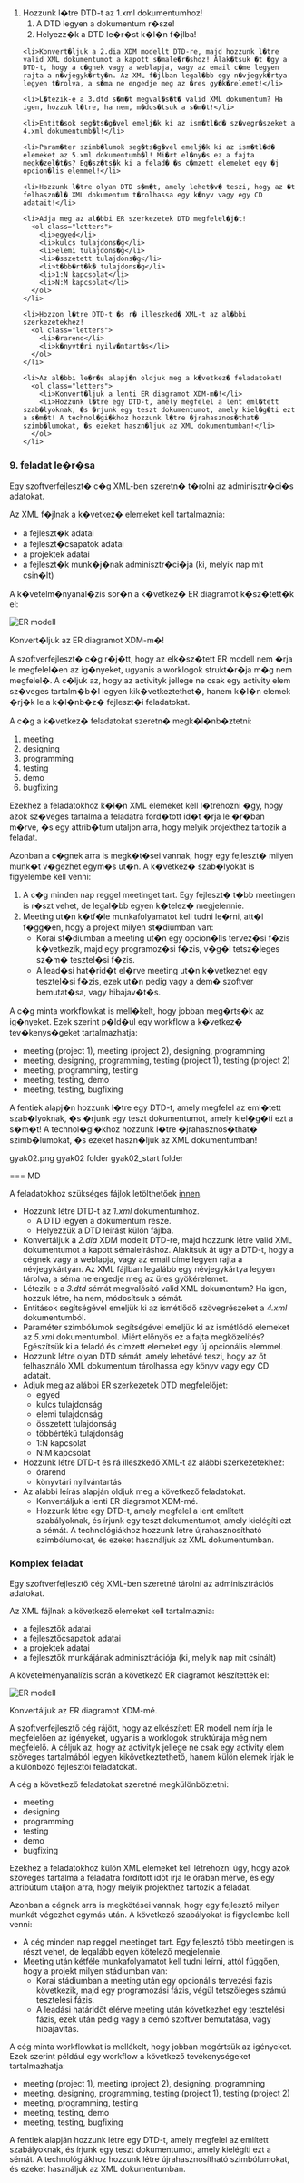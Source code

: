 <ol>
    <li>Hozzunk l�tre DTD-t az 1.xml dokumentumhoz!
      <ol class="letters">
        <li>A DTD legyen a dokumentum r�sze!</li>
        <li>Helyezz�k a DTD le�r�st k�l�n f�jlba!</li>
      </ol>
    </li>
    
    <li>Konvert�ljuk a 2.dia XDM modellt DTD-re, majd hozzunk l�tre valid XML dokumentumot a kapott s�male�r�shoz! Alak�tsuk �t �gy a DTD-t, hogy a c�gnek vagy a weblapja, vagy az email c�me legyen rajta a n�vjegyk�rty�n. Az XML f�jlban legal�bb egy n�vjegyk�rtya legyen t�rolva, a s�ma ne engedje meg az �res gy�k�relemet!</li>
    
    <li>L�tezik-e a 3.dtd s�m�t megval�s�t� valid XML dokumentum? Ha igen, hozzuk l�tre, ha nem, m�dos�tsuk a s�m�t!</li>
    
    <li>Entit�sok seg�ts�g�vel emelj�k ki az ism�tl�d� sz�vegr�szeket a 4.xml dokumentumb�l!</li>
    
    <li>Param�ter szimb�lumok seg�ts�g�vel emelj�k ki az ism�tl�d� elemeket az 5.xml dokumentumb�l! Mi�rt el�ny�s ez a fajta megk�zel�t�s? Eg�sz�ts�k ki a felad� �s c�mzett elemeket egy �j opcion�lis elemmel!</li>
    
    <li>Hozzunk l�tre olyan DTD s�m�t, amely lehet�v� teszi, hogy az �t felhaszn�l� XML dokumentum t�rolhassa egy k�nyv vagy egy CD adatait!</li>
    
    <li>Adja meg az al�bbi ER szerkezetek DTD megfelel�j�t!
      <ol class="letters">
        <li>egyed</li>
        <li>kulcs tulajdons�g</li>
        <li>elemi tulajdons�g</li>
        <li>�sszetett tulajdons�g</li>
        <li>t�bb�rt�k� tulajdons�g</li>
        <li>1:N kapcsolat</li>
        <li>N:M kapcsolat</li>
      </ol>
    </li>
    
    <li>Hozzon l�tre DTD-t �s r� illeszked� XML-t az al�bbi szerkezetekhez!
      <ol class="letters">
        <li>�rarend</li>
        <li>k�nyvt�ri nyilv�ntart�s</li>
      </ol>
    </li>
    
    <li>Az al�bbi le�r�s alapj�n oldjuk meg a k�vetkez� feladatokat!
      <ol class="letters">
        <li>Konvert�ljuk a lenti ER diagramot XDM-m�!</li>
        <li>Hozzunk l�tre egy DTD-t, amely megfelel a lent eml�tett szab�lyoknak, �s �rjunk egy teszt dokumentumot, amely kiel�g�ti ezt a s�m�t! A technol�gi�khoz hozzunk l�tre �jrahasznos�that� szimb�lumokat, �s ezeket haszn�ljuk az XML dokumentumban!</li>
      </ol>
    </li>
  </ol>
  
  <h3>9. feladat le�r�sa</h3>
  
  <p>Egy szoftverfejleszt� c�g XML-ben szeretn� t�rolni az adminisztr�ci�s adatokat.</p>
  
  <p>Az XML f�jlnak a k�vetkez� elemeket kell tartalmaznia:</p>
  
  <ul class="letters">
    <li>a fejleszt�k adatai</li>
    <li>a fejleszt�csapatok adatai</li>
    <li>a projektek adatai</li>
    <li>a fejleszt�k munk�j�nak adminisztr�ci�ja (ki, melyik nap mit csin�lt)</li>
  </ul>
  
  <p>A k�vetelm�nyanal�zis sor�n a k�vetkez� ER diagramot k�sz�tett�k el:</p>
  
  <p class="text-center">
    <img src="xml/gyak02.png" alt="ER modell" title="ER modell">
  </p>
  
  <p class="well">Konvert�ljuk az ER diagramot XDM-m�!</p>
  
  <p>A szoftverfejleszt� c�g r�j�tt, hogy az elk�sz�tett ER modell nem �rja le megfelel�en az ig�nyeket, ugyanis a worklogok strukt�r�ja m�g nem megfelel�. A c�ljuk az, hogy az activityk jellege ne csak egy activity elem sz�veges tartalm�b�l legyen kik�vetkeztethet�, hanem k�l�n elemek �rj�k le a k�l�nb�z� fejleszt�i feladatokat.</p>
  
  <p>A c�g a k�vetkez� feladatokat szeretn� megk�l�nb�ztetni:</p>
  
  <ol class="packed">
    <li>meeting</li>
    <li>designing</li>
    <li>programming</li>
    <li>testing</li>
    <li>demo</li>
    <li>bugfixing</li>
  </ol>
  
  <p>Ezekhez a feladatokhoz k�l�n XML elemeket kell l�trehozni �gy, hogy azok sz�veges tartalma a feladatra ford�tott id�t �rja le �r�ban m�rve, �s egy attrib�tum utaljon arra, hogy melyik projekthez tartozik a feladat.</p>
  
  <p>Azonban a c�gnek arra is megk�t�sei vannak, hogy egy fejleszt� milyen munk�t v�gezhet egym�s ut�n. A k�vetkez� szab�lyokat is figyelembe kell venni:</p>
  
  <ol class="packed">
    <li>A c�g minden nap reggel meetinget tart. Egy fejleszt� t�bb meetingen is r�szt vehet, de legal�bb egyen k�telez� megjelennie.</li>
    <li>Meeting ut�n k�tf�le munkafolyamatot kell tudni le�rni, att�l f�gg�en, hogy a projekt milyen st�diumban van:
      <ul class="letters">
        <li>Korai st�diumban a meeting ut�n egy opcion�lis tervez�si f�zis k�vetkezik, majd egy programoz�si f�zis, v�g�l tetsz�leges sz�m� tesztel�si f�zis.</li>
        <li>A lead�si hat�rid�t el�rve meeting ut�n k�vetkezhet egy tesztel�si f�zis, ezek ut�n pedig vagy a dem� szoftver bemutat�sa, vagy hibajav�t�s.</li>
      </ul>
    </li>
  </ol>
  
  <p>A c�g minta workflowkat is mell�kelt, hogy jobban meg�rts�k az ig�nyeket. Ezek szerint p�ld�ul egy workflow a k�vetkez� tev�kenys�geket tartalmazhatja:</p>
  
  <ul class="letters">
    <li>meeting (project 1), meeting (project 2), designing, programming</li>
    <li>meeting, designing, programming, testing (project 1), testing (project 2)</li>
    <li>meeting, programming, testing</li>
    <li>meeting, testing, demo</li>
    <li>meeting, testing, bugfixing</li>
  </ul>
  
  <p class="well">A fentiek alapj�n hozzunk l�tre egy DTD-t, amely megfelel az eml�tett szab�lyoknak, �s �rjunk egy teszt dokumentumot, amely kiel�g�ti ezt a s�m�t! A technol�gi�khoz hozzunk l�tre �jrahasznos�that� szimb�lumokat, �s ezeket haszn�ljuk az XML dokumentumban!</p>
</div>

gyak02.png
gyak02 folder
gyak02_start folder

=== MD

A feladatokhoz szükséges fájlok letölthetőek [innen](courses/xml/practice02_start.zip).

* Hozzunk létre DTD-t az *1.xml* dokumentumhoz.
    * A DTD legyen a dokumentum része.
    * Helyezzük a DTD leírást külön fájlba.
* Konvertáljuk a *2.dia* XDM modellt DTD-re, majd hozzunk létre valid XML dokumentumot a kapott sémaleíráshoz. Alakítsuk át úgy a DTD-t, hogy a cégnek vagy a weblapja, vagy az email címe legyen rajta a névjegykártyán. Az XML fájlban legalább egy névjegykártya legyen tárolva, a séma ne engedje meg az üres gyökérelemet.
* Létezik-e a *3.dtd* sémát megvalósító valid XML dokumentum? Ha igen, hozzuk létre, ha nem, módosítsuk a sémát.
* Entitások segítségével emeljük ki az ismétlődő szövegrészeket a *4.xml* dokumentumból.
* Paraméter szimbólumok segítségével emeljük ki az ismétlődő elemeket az *5.xml* dokumentumból. Miért előnyös ez a fajta megközelítés? Egészítsük ki a feladó és címzett elemeket egy új opcionális elemmel.
* Hozzunk létre olyan DTD sémát, amely lehetővé teszi, hogy az őt felhasználó XML dokumentum tárolhassa egy könyv vagy egy CD adatait.
* Adjuk meg az alábbi ER szerkezetek DTD megfelelőjét:
    * egyed
    * kulcs tulajdonság
    * elemi tulajdonság
    * összetett tulajdonság
    * többértékű tulajdonság
    * 1:N kapcsolat
    * N:M kapcsolat
* Hozzunk létre DTD-t és rá illeszkedő XML-t az alábbi szerkezetekhez:
    * órarend
    * könyvtári nyilvántartás
* Az alábbi leírás alapján oldjuk meg a következő feladatokat.
    * Konvertáljuk a lenti ER diagramot XDM-mé.
    * Hozzunk létre egy DTD-t, amely megfelel a lent említett szabályoknak, és írjunk egy teszt dokumentumot, amely kielégíti ezt a sémát. A technológiákhoz hozzunk létre újrahasznosítható szimbólumokat, és ezeket használjuk az XML dokumentumban.

### Komplex feladat

Egy szoftverfejlesztő cég XML-ben szeretné tárolni az adminisztrációs adatokat.

Az XML fájlnak a következő elemeket kell tartalmaznia:

* a fejlesztők adatai
* a fejlesztőcsapatok adatai
* a projektek adatai
* a fejlesztők munkájának adminisztrációja (ki, melyik nap mit csinált)

A követelményanalízis során a következő ER diagramot készítették el:

![ER modell](practice02.png)

Konvertáljuk az ER diagramot XDM-mé.

A szoftverfejlesztő cég rájött, hogy az elkészített ER modell nem írja le megfelelően az igényeket, ugyanis a worklogok struktúrája még nem megfelelő. A céljuk az, hogy az activityk jellege ne csak egy activity elem szöveges tartalmából legyen kikövetkeztethető, hanem külön elemek írják le a különböző fejlesztői feladatokat.

A cég a következő feladatokat szeretné megkülönböztetni:

* meeting
* designing
* programming
* testing
* demo
* bugfixing

Ezekhez a feladatokhoz külön XML elemeket kell létrehozni úgy, hogy azok szöveges tartalma a feladatra fordított időt írja le órában mérve, és egy attribútum utaljon arra, hogy melyik projekthez tartozik a feladat.

Azonban a cégnek arra is megkötései vannak, hogy egy fejlesztő milyen munkát végezhet egymás után. A következő szabályokat is figyelembe kell venni:

* A cég minden nap reggel meetinget tart. Egy fejlesztő több meetingen is részt vehet, de legalább egyen kötelező megjelennie.
* Meeting után kétféle munkafolyamatot kell tudni leírni, attól függően, hogy a projekt milyen stádiumban van:
    * Korai stádiumban a meeting után egy opcionális tervezési fázis következik, majd egy programozási fázis, végül tetszőleges számú tesztelési fázis.
    * A leadási határidőt elérve meeting után következhet egy tesztelési fázis, ezek után pedig vagy a demó szoftver bemutatása, vagy hibajavítás.

A cég minta workflowkat is mellékelt, hogy jobban megértsük az igényeket. Ezek szerint például egy workflow a következő tevékenységeket tartalmazhatja:

* meeting (project 1), meeting (project 2), designing, programming
* meeting, designing, programming, testing (project 1), testing (project 2)
* meeting, programming, testing
* meeting, testing, demo
* meeting, testing, bugfixing

A fentiek alapján hozzunk létre egy DTD-t, amely megfelel az említett szabályoknak, és írjunk egy teszt dokumentumot, amely kielégíti ezt a sémát. A technológiákhoz hozzunk létre újrahasznosítható szimbólumokat, és ezeket használjuk az XML dokumentumban.
